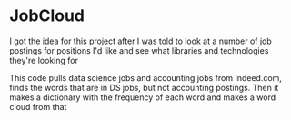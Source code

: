 # JobCloud

I got the idea for this project after I was told to look at a number of job postings for positions I'd like and see what libraries and technologies they're looking for

This code pulls data science jobs and accounting jobs from Indeed.com, finds the words that are in DS jobs, but not accounting postings. 
Then it makes a dictionary with the frequency of each word and makes a word cloud from that
